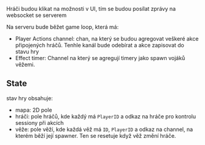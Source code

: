 Hráči budou klikat na možnosti v UI, tím se budou posílat zprávy na websocket se serverem

Na serveru bude běžet game loop, která má:

- Player Actions channel: chan, na který se budou agregovat veškeré akce připojených hráčů. Tenhle kanál bude odebírat a akce zapisovat do stavu hry
- Effect timer: Channel na který se agregují timery jako spawn vojáků věžemi.

## State

stav hry obsahuje:

- mapa: 2D pole
- hráči: pole hráčů, kde každý má `PlayerID` a odkaz na hráče pro kontrolu sessiony při akcích
- věže: pole věží, kde každá věž má `ID`, `PlayerID` a odkaz na channel, na kterém běží její spawner. Ten se resetuje když věž změní hráče.
